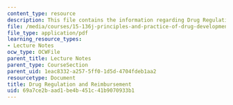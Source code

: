 ```yaml
---
content_type: resource
description: This file contains the information regarding Drug Regulation and Reimbursement.
file: /media/courses/15-136j-principles-and-practice-of-drug-development-fall-2013/69a7ce2baad1be4b451c41b9070933b1_MIT15_136JF13_Lec8_Drug.pdf
file_type: application/pdf
learning_resource_types:
- Lecture Notes
ocw_type: OCWFile
parent_title: Lecture Notes
parent_type: CourseSection
parent_uid: 1eac8332-a257-5ff0-1d5d-4704fdeb1aa2
resourcetype: Document
title: Drug Regulation and Reimbursement
uid: 69a7ce2b-aad1-be4b-451c-41b9070933b1
---
```

